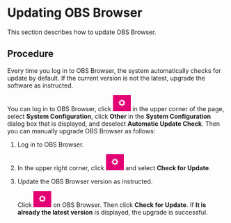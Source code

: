# Updating OBS Browser<a name="obs_03_0438"></a>

This section describes how to update OBS Browser.

## Procedure<a name="section3524184491911"></a>

Every time you log in to OBS Browser, the system automatically checks for update by default. If the current version is not the latest, upgrade the software as instructed.

You can log in to OBS Browser, click  ![](figures/icon-setting.png)  in the upper corner of the page, select  **System Configuration**, click  **Other**  in the  **System Configuration**  dialog box that is displayed, and deselect  **Automatic Update Check**. Then you can manually upgrade OBS Browser as follows:

1.  Log in to OBS Browser.
2.  In the upper right corner, click  ![](figures/icon-setting.png)  and select  **Check for Update**.
3.  Update the OBS Browser version as instructed.

    Click  ![](figures/icon-setting.png)  on OBS Browser. Then click  **Check for Update**. If  **It is already the latest version**  is displayed, the upgrade is successful. 


